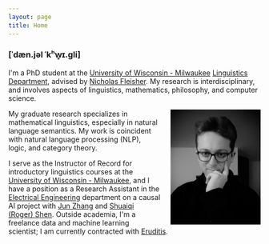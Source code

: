 ```yaml
---
layout: page
title: Home
---
```


### [ˈdæn.jəl ˈkʰw̥ɪ.ɡli]

I'm a PhD student at the [University of Wisconsin - Milwaukee](https://uwm.edu/) [Linguistics Department](https://uwm.edu/linguistics/), advised by [Nicholas Fleisher](https://uwm.edu/linguistics/people/fleisher-nicholas/). My research is interdisciplinary, and involves aspects of linguistics, mathematics, philosophy, and computer science. 


<img src="/images/quigley_daniel_headshot.jpg" alt="Profile Picture" style="float: right; margin-left: 20px; width: 180px;">

My graduate research specializes in mathematical linguistics, especially in natural language semantics. My work is coincident with natural language processing (NLP), logic, and category theory.

I serve as the Instructor of Record for introductory linguistics courses at the [University of Wisconsin - Milwaukee](https://uwm.edu/), and I have a position as a Research Assistant in the [Electrical Engineering](https://uwm.edu/engineering/departments/electrical-engineering/) department on a causal AI project with [Jun Zhang](https://uwm.edu/engineering/people/zhang-jun/) and [Shuaiqi (Roger) Shen](https://uwm.edu/engineering/people/shen-shuaiqi-roger/). Outside academia, I'm a freelance data and machine learning scientist; I am currently contracted with [Eruditis](https://www.linkedin.com/company/eruditis/).

